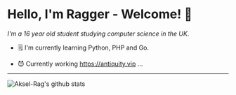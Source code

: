 # Hello, I'm Ragger - Welcome! 👋

_I'm a 16 year old student studying computer science in the UK._

* 🗒️ I'm currently learning Python, PHP and Go.

* 😈 Currently working https://antiquity.vip ...

---

![Aksel-Rag's github stats](https://github-readme-stats.vercel.app/api?username=aksel-rag&count_private=true)
